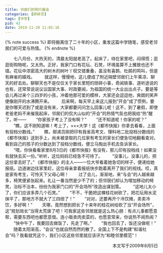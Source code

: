 ```yaml
---
title: 邻居们的例行晨会
categories: [碎碎念]
tags: [中学]
pid: 42
date: 2019-11-20 11:02:16
---
```


{% note success %}
即将搬离住了二十年的小区，重发这篇中学随笔，感受老邻居们的可爱与热情。
{% endnote %}

　　七八月份，大热天的，清晨太阳就老高了。起床了，待在家里吧，闷得慌；逛逛街购物呢，又太热。正好，我家门口有花坛、石凳，环境虽算不上雅致也还不错。花坛中浓密高大的树木的树叶丫杈交错重叠，虽没有喜鹊、杜鹃的鸣叫，但是有麻雀的嬉戏。<!--more-->
　　就这样，慢慢地，这儿便成了附近隔壁邻居们上午乘凉、聊天的好去处。聊聊天也不是仅仅关于家长里短的琐碎小事，奇闻轶事、道听途说的也有，还常常说说议议国家大事、时政要闻，为祖国的统一大业出出点子。要是等会儿再过来个三四岁的小孩，冲着他那可爱的模样，大家还会逗逗他，爽朗的笑声便像刚开的水沸腾开来。
　　后来啊，每天早上来这儿报到“开会”成了惯例，要是你哪天迟到了或是没有来，大家都要问问怎么回事儿呢！这不，到了暑假，即使老爸老妈不来催我起床，邻居们的侃大山似的“开会”的热情气氛也把我给“热”醒了。听——
　　“你家孩子考上了没有啊？”
　　“还不知道呢！你家的呢？”
　　“瞧，这不刚知道嘛！考上了，×××大学！这《都市快报》你拿去看看，上面有投档分数线。”
　　瞧，邮递员刚把印有我省高考文、理科地二批投档分数线的《都市快报》送到手上，尚未被录取的几位家有考生的家长们便急切地翻看查对。看到自己的孩子的分数达到了投档分数线，便立马掏出手机去告诉家长。
　　“喂，你快看看家里8月3日的《都市快报》有没有，那儿印有投档线！如果没有就快去买一份。”听听，这位妈妈已经急不可待了。
　　“没事儿，没事儿的，把这份拿去好了。” 《都市快报》的主人——一位大爷看着她急切的样子，便递给她报纸。边道谢边往家里赶，这位母亲拿着报纸快步跑着离开了我们的视线。哎，真是家有考生，可怜天下父母心啊！
　　过了会儿，渐渐地，来“与会”的人越来越多，椅凳便紧张起来。礼让一番当然是少不了的；但邻居们却认为增加移动的椅凳，治标不治本，纷纷为我家门口的“开会场所”改造出谋划策。
　　“这地儿太小了，你们应该多弄几个石凳。”
　　“不不，干脆把这棵桂花树砍了，把花坛用水泥抹平了，那地方不就大了三四倍了！”
　　“对对，还要再开个冷饮摊，卖卖冷饮，多好啊！”
　　天哪，竟然想到把长了十来年的桂花树给砍了当“开会场所”，这“规划局长”当得太荒唐了吧！可我家这些邻居就是这么热心肠：有点儿事都愿意帮，需要东西吧也都愿意借。连小贩卖肉卖菜的，也愿意常来，你说热不闹热闹？
　　“快中午了，我要回去做饭了，先走了啊。”
　　“我也回去了，饭还没做呢！”
　　随着太阳渐高，“会议”也就自然而然的散了。全国上下不是构建“和谐社会”吗？我看就凭这个，我们小区这些邻里就应该评为“和睦邻里模范”！

<p align="right">
本文写于2009年8月5日